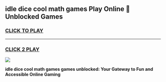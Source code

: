 
## idle dice cool math games Play Online 👋 Unblocked Games
<h3>
<a href="https://news.freeplayer.one?title=idle_dice_cool_math_games&ref=17CMG">CLICK TO PLAY</a></h3>
<hr>

<h3>
<a href="https://news.freeplayer.one?title=idle_dice_cool_math_games&ref=17CMG">CLICK 2 PLAY</a>
  
</h3>

<a href="https://news.freeplayer.one?title=idle_dice_cool_math_games&ref=17CMG/"><img src="https://clearcache.store/games.png"></a>


**idle dice cool math games games unblocked: Your Gateway to Fun and Accessible Online Gaming**
